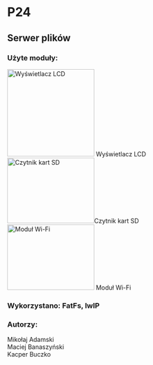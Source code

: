 # P24 <br>
## Serwer plików



### Użyte moduły: <br>
<img src="https://www.waveshare.com/media/catalog/product/cache/1/image/800x800/9df78eab33525d08d6e5fb8d27136e95/1/_/1.8inch-lcd-module-1.jpg" alt="Wyświetlacz LCD" height="200" width="200"> Wyświetlacz LCD
<img src="https://botland.com.pl/64737-thickbox_default/modul-czytnika-kart-sd.jpg" alt="Czytnik kart SD" height="150" width="200">Czytnik kart SD <br>
<img src="https://encrypted-tbn0.gstatic.com/images?q=tbn%3AANd9GcQrODIHC03dJQEg5tS9Idymq-e9rcGCxHMLznT6HVeXhJ5l8Ppxt1FAOoycvdq1aFbBsmcmbmc&usqp=CAc" alt="Moduł Wi-Fi" height="150" width="200"> Moduł Wi-Fi <br>

 ### Wykorzystano: FatFs, lwIP

### Autorzy: <br>
Mikołaj Adamski <br>
Maciej Banaszyński <br>
Kacper Buczko
